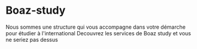 # Boaz-study

Nous sommes une structure qui vous accompagne dans votre démarche pour étudier à l'international
Decouvrez les services de Boaz study et vous ne seriez pas dessus

